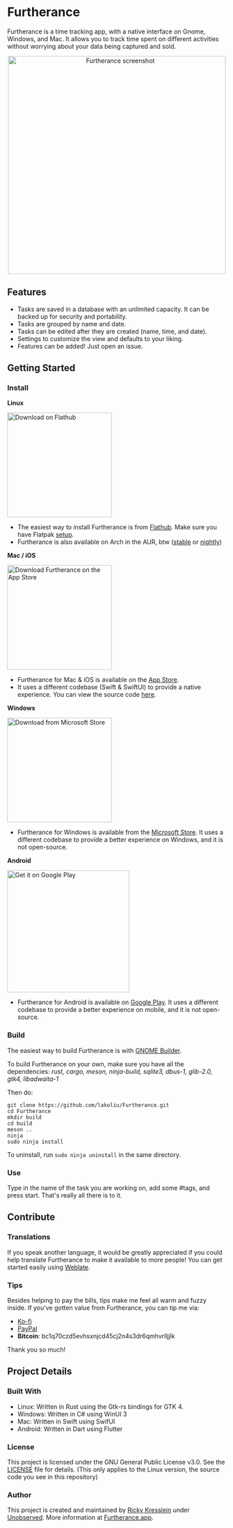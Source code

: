 # Furtherance
Furtherance is a time tracking app, with a native interface on Gnome, Windows, and Mac.
It allows you to track time spent on different activities without worrying about your data being captured and sold.

<p align="center">
    <img width="500px" src="https://github.com/lakoliu/Furtherance/raw/main/data/screenshots/furtherance-2023-06-06.png" alt="Furtherance screenshot"/>
</p>

## Features
* Tasks are saved in a database with an unlimited capacity. It can be backed up for security and portability.
* Tasks are grouped by name and date.
* Tasks can be edited after they are created (name, time, and date).
* Settings to customize the view and defaults to your liking.
* Features can be added! Just open an issue.

## Getting Started

### Install
**Linux**

<a href="https://flathub.org/apps/details/com.lakoliu.Furtherance"><img width='240' alt="Download on Flathub" src="https://flathub.org/assets/badges/flathub-badge-en.png"/></a>
* The easiest way to install Furtherance is from [Flathub](https://flathub.org/apps/details/com.lakoliu.Furtherance). Make sure you have Flatpak [setup](https://flatpak.org/setup/).
* Furtherance is also available on Arch in the AUR, btw ([stable](https://aur.archlinux.org/packages/furtherance) or [nightly](https://aur.archlinux.org/packages/furtherance-git))

**Mac / iOS**

<a href="https://apps.apple.com/app/furtherance/id1659277200"><img width='240' alt="Download Furtherance on the App Store" src="https://furtherance.app/images/app-store-black.svg"/></a>
* Furtherance for Mac & iOS is available on the [App Store](https://apps.apple.com/app/furtherance/id1659277200).
* It uses a different codebase (Swift & SwiftUI) to provide a native experience. You can view the source code [here](https://github.com/unobserved-io/furtherance-swiftui).

**Windows**

<a href="https://apps.microsoft.com/store/detail/furtherance/9NHG98S3VR3W"><img width='240' alt="Download from Microsoft Store" src="https://furtherance.app/images/microsoft-store-dark.svg"/></a>
* Furtherance for Windows is available from the [Microsoft Store](https://www.microsoft.com/store/apps/9NHG98S3VR3W). It uses a different codebase to provide a better experience on Windows, and it is not open-source.

**Android**

<a href='https://play.google.com/store/apps/details?id=com.livaliva.furtherance&pcampaignid=pcampaignidMKT-Other-global-all-co-prtnr-py-PartBadge-Mar2515-1'><img  width='280' alt='Get it on Google Play' src='https://play.google.com/intl/en_us/badges/static/images/badges/en_badge_web_generic.png'/></a>
* Furtherance for Android is available on [Google Play](https://play.google.com/store/apps/details?id=com.livaliva.furtherance). It uses a different codebase to provide a better experience on mobile, and it is not open-source.

### Build
The easiest way to build Furtherance is with [GNOME Builder](https://flathub.org/apps/details/org.gnome.Builder).

To build Furtherance on your own, make sure you have all the dependencies: *rust, cargo, meson, ninja-build, sqlite3, dbus-1, glib-2.0, gtk4, libadwaita-1*

Then do:
```
git clone https://github.com/lakoliu/Furtherance.git
cd Furtherance
mkdir build
cd build
meson ..
ninja
sudo ninja install
```
To uninstall, run `sudo ninja uninstall` in the same directory.

### Use
Type in the name of the task you are working on, add some #tags, and press start. That's really all there is to it.

## Contribute

### Translations
If you speak another language, it would be greatly appreciated if you could help translate Furtherance to make it available to more people!
You can get started easily using [Weblate](https://hosted.weblate.org/projects/furtherance/translations/).

### Tips
Besides helping to pay the bills, tips make me feel all warm and fuzzy inside. If you've gotten value from Furtherance, you can tip me via: 
* [Ko-fi](https://ko-fi.com/unobserved) 
* [PayPal](https://www.paypal.com/donate/?hosted_button_id=TLYY8YZ424VRL)
* **Bitcoin**: bc1q70czd5evhsxnjcd45cj2n4s3dr6qmhvrlljjlk

Thank you so much!

## Project Details

### Built With
* Linux: Written in Rust using the Gtk-rs bindings for GTK 4.
* Windows: Written in C# using WinUI 3
* Mac: Written in Swift using SwifUI
* Android: Written in Dart using Flutter

### License
This project is licensed under the GNU General Public License v3.0. See the [LICENSE](LICENSE) file for details. (This only applies to the Linux version, the source code you see in this repository)

### Author
This project is created and maintained by [Ricky Kresslein](https://kressle.in) under [Unobserved](https://unobserved.io). More information at [Furtherance.app](https://furtherance.app).
